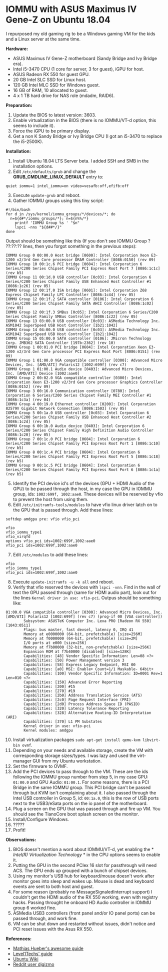 # IOMMU with ASUS Maximus IV Gene-Z on Ubuntu 18.04


I repurposed my old gaming rig to be a Windows gaming VM for the kids and a Linux server at the same time.


**Hardware:**
- ASUS Maximus IV Gene-Z motherboard (Sandy Bridge and Ivy Bridge era).
- Intel i5-3470 CPU (1 core for server, 3 for guest), iGPU for host.
- ASUS Radeon RX 550 for guest GPU.
- 20 GB Intel SLC SSD for Linux host.
- 120 GB Intel MLC SSD for Windows guest.
- 16 GB of RAM, 10 allocated to guest.
- 4 x 1 TB hard drive for NAS role (mdadm, RAID6).


**Preparation:**
1. Update the BIOS to latest version: 3603.
2. Enable virtualization in the BIOS (there is no IOMMU/VT-d option, this seems to include it).
3. Force the iGPU to be primary display.
4. Get a non K Sandy Bridge or Ivy Bridge CPU (I got an i5-3470 to replace the i5-2500K).


**Installation:**
1. Install Ubuntu 18.04 LTS Server beta. I added SSH and SMB in the installation options.
2. Edit `/etc/defaults/grub` and change the **GRUB_CMDLINE_LINUX_DEFAULT** entry to:
```
quiet iommu=1 intel_iommu=on video=vesafb:off,efifb:off
```
3. Execute ```update-grub``` and reboot.
4. Gather IOMMU groups using this tiny script:
```
#!/bin/bash
for d in /sys/kernel/iommu_groups/*/devices/*; do
  n=${d#*/iommu_groups/*}; n=${n%%/*}
    printf 'IOMMU Group %s ' "$n"
    lspci -nns "${d##*/}"
done
```

Output should be something like this (If you don't see IOMMU Group ? ??:??:?? lines, then you forgot something in the previous steps):
```
IOMMU Group 0 00:00.0 Host bridge [0600]: Intel Corporation Xeon E3-1200 v2/3rd Gen Core processor DRAM Controller [8086:0150] (rev 09)
IOMMU Group 10 00:1c.6 PCI bridge [0604]: Intel Corporation 6 Series/C200 Series Chipset Family PCI Express Root Port 7 [8086:1c1c] (rev b5)
IOMMU Group 11 00:1d.0 USB controller [0c03]: Intel Corporation 6 Series/C200 Series Chipset Family USB Enhanced Host Controller #1 [8086:1c26] (rev 05)
IOMMU Group 12 00:1f.0 ISA bridge [0601]: Intel Corporation Z68 Express Chipset Family LPC Controller [8086:1c44] (rev 05)
IOMMU Group 12 00:1f.2 SATA controller [0106]: Intel Corporation 6 Series/C200 Series Chipset Family SATA AHCI Controller [8086:1c02] (rev 05)
IOMMU Group 12 00:1f.3 SMBus [0c05]: Intel Corporation 6 Series/C200 Series Chipset Family SMBus Controller [8086:1c22] (rev 05)
IOMMU Group 13 03:00.0 USB controller [0c03]: ASMedia Technology Inc. ASM1042 SuperSpeed USB Host Controller [1b21:1042]
IOMMU Group 14 04:00.0 USB controller [0c03]: ASMedia Technology Inc. ASM1042 SuperSpeed USB Host Controller [1b21:1042]
IOMMU Group 15 05:00.0 SATA controller [0106]: JMicron Technology Corp. JMB362 SATA Controller [197b:2362] (rev 10)
IOMMU Group 1 00:01.0 PCI bridge [0604]: Intel Corporation Xeon E3-1200 v2/3rd Gen Core processor PCI Express Root Port [8086:0151] (rev 09)
IOMMU Group 1 01:00.0 VGA compatible controller [0300]: Advanced Micro Devices, Inc. [AMD/ATI] Polaris12 [1002:699f] (rev c7)
IOMMU Group 1 01:00.1 Audio device [0403]: Advanced Micro Devices, Inc. [AMD/ATI] Device [1002:aae0]
IOMMU Group 2 00:02.0 VGA compatible controller [0300]: Intel Corporation Xeon E3-1200 v2/3rd Gen Core processor Graphics Controller [8086:0152] (rev 09)
IOMMU Group 3 00:16.0 Communication controller [0780]: Intel Corporation 6 Series/C200 Series Chipset Family MEI Controller #1 [8086:1c3a] (rev 04)
IOMMU Group 4 00:19.0 Ethernet controller [0200]: Intel Corporation 82579V Gigabit Network Connection [8086:1503] (rev 05)
IOMMU Group 5 00:1a.0 USB controller [0c03]: Intel Corporation 6 Series/C200 Series Chipset Family USB Enhanced Host Controller #2 [8086:1c2d] (rev 05)
IOMMU Group 6 00:1b.0 Audio device [0403]: Intel Corporation 6 Series/C200 Series Chipset Family High Definition Audio Controller [8086:1c20] (rev 05)
IOMMU Group 7 00:1c.0 PCI bridge [0604]: Intel Corporation 6 Series/C200 Series Chipset Family PCI Express Root Port 1 [8086:1c10] (rev b5)
IOMMU Group 8 00:1c.4 PCI bridge [0604]: Intel Corporation 6 Series/C200 Series Chipset Family PCI Express Root Port 5 [8086:1c18] (rev b5)
IOMMU Group 9 00:1c.5 PCI bridge [0604]: Intel Corporation 6 Series/C200 Series Chipset Family PCI Express Root Port 6 [8086:1c1a] (rev b5)
```
5. Identify the PCI device id's of the devices (GPU + HDMI Audio of the GPU) to be passed through the host, in my case the GPU in IOMMU group, ids: ```1002:699f, 1002:aae0```. These devices will be reserved by vfio to prevent the host from using them.
6. Edit `/etc/initramfs-tools/modules` to have vfio linux driver latch on to the GPU that is passed through. Add these lines:
```
softdep amdgpu pre: vfio vfio_pci

vfio
vfio_iommu_type1
vfio_virqfd
options vfio_pci ids=1002:699f,1002:aae0
vfio_pci ids=1002:699f,1002:aae0
```
7. Edit `/etc/modules` to add these lines:
```
vfio
vfio_iommu_type1
vfio_pci ids=1002:699f,1002:aae0
```
8. Execute ```update-initramfs -u -k all``` and reboot.
9. Verify that vfio reserved the devices with ```lspci -vnn```. Find in the wall of text the GPU passed through (same for HDMI audio part), look out for the lines ```Kernel driver in use: vfio-pci```. Outpus should be something like:
```
01:00.0 VGA compatible controller [0300]: Advanced Micro Devices, Inc. [AMD/ATI] Polaris12 [1002:699f] (rev c7) (prog-if 00 [VGA controller])
        Subsystem: ASUSTeK Computer Inc. Lexa PRO [Radeon RX 550] [1043:0511]
        Flags: bus master, fast devsel, latency 0, IRQ 41
        Memory at e0000000 (64-bit, prefetchable) [size=256M]
        Memory at f0000000 (64-bit, prefetchable) [size=2M]
        I/O ports at e000 [size=256]
        Memory at f7b00000 (32-bit, non-prefetchable) [size=256K]
        Expansion ROM at f7b40000 [disabled] [size=128K]
        Capabilities: [48] Vendor Specific Information: Len=08 <?>
        Capabilities: [50] Power Management version 3
        Capabilities: [58] Express Legacy Endpoint, MSI 00
        Capabilities: [a0] MSI: Enable+ Count=1/1 Maskable- 64bit+
        Capabilities: [100] Vendor Specific Information: ID=0001 Rev=1 Len=010 <?>
        Capabilities: [150] Advanced Error Reporting
        Capabilities: [200] #15
        Capabilities: [270] #19
        Capabilities: [2b0] Address Translation Service (ATS)
        Capabilities: [2c0] Page Request Interface (PRI)
        Capabilities: [2d0] Process Address Space ID (PASID)
        Capabilities: [320] Latency Tolerance Reporting
        Capabilities: [328] Alternative Routing-ID Interpretation (ARI)
        Capabilities: [370] L1 PM Substates
        Kernel driver in use: vfio-pci
        Kernel modules: amdgpu
```
10. Install virtualization packages ```sudo apt-get install qemu-kvm libvirt-bin ovmf```.
11. Depending on your needs and available storage, create the VM with corresponding storage sizes/types. I was lazy and used the virt-manager GUI from my Ubuntu workstation.
12. Set the firmware to OVMF.
13. Add the PCI devices to pass through to the VM. These are the ids following the IOMMU group number from step 5, in my case GPU: ```01:00.0``` and GPU Audio: ```01:00.1```. For some reasons, there is a PCI Bridge in the same IOMMU group. This PCI bridge can't be passed through but KVM isn't complaining about it. I also passed through the Intel USB controller in Group 5, id: ```00:1a.0```, this is the row of USB ports next to the USB3/eSata ports on the io panel of the motherboard.
14. Plug a screen on the GPU that was passed through and fire up VM. You should see the TianoCore boot splash screen on the monitor.
15. Install/Configure Windows.
16. ?????
17. Profit!


**Observations:**
1. BIOS doesn't mention a word about IOMMU/VT-d, yet enabling the * *Intel(R) Virtualization Technology* * in the CPU options seems to enable it.
2. Putting the GPU in the second PCIex 16 slot for passthrough will need ACS. The GPU ends up grouped with a bunch of chipset devices.
3. Using my monitor's USB hub for keyboard/mouse doesn't work after monitor goes into sleep and wakes up. Mouse is dead and keyboard events are sent to both host and guest.
4. For some reason (probably no MessageSignaledInterrupt support) I couldn't get the HDMI audio of the RX 550 working, even with registry hacks. Passing throught he onboard HD Audio controller in IOMMU group 6 worked fine.
5. ASMedia USB3 controllers (front panel and/or IO panel ports) can be passed through, and work fine.
6. VM can be shut down and restarted without issues, didn't notice and PCI reset issues with the Asus RX 550.


**References:**
- [Mathias Hueber's awesome guide](http://mathiashueber.com/amd-ryzen-based-passthrough-setup-between-xubuntu-16-04-and-windows-10/)
- [Level1Techs' guide](https://level1techs.com/article/ryzen-gpu-passthrough-setup-guide-fedora-26-windows-gaming-linux)
- [Ubuntu Wiki](https://help.ubuntu.com/community/KVM)
- [Reddit user djgizmo](https://www.reddit.com/r/virtualization/comments/4bsnob/just_a_fyi_the_asus_maximus_iv_genez_supports_vtd/)
